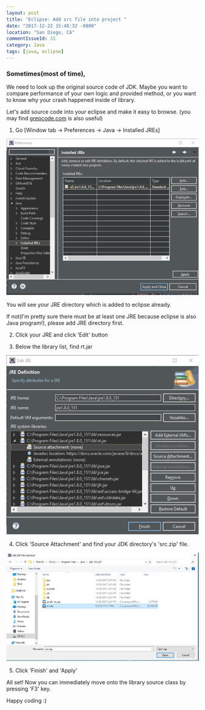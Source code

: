 ```yaml
---
layout: post
title: "Eclipse: Add src file into project "
date: "2017-12-22 15:48:32 -0800"
location: "San Diego, CA"
commentIssueId: 31
category: Java
tags: [java, eclipse]
---
```


<h3>Sometimes(most of time),</h3>

We need to look up the original source code of JDK. Maybe you want to compare performance of your own logic and provided method, or you want to know why your crash happened inside of library.

Let's add source code into your eclipse and make it easy to browse. (you may find [grepcode.com](http://grepcode.com) is also useful)

1. Go [Window tab -> Preferences -> Java -> Installed JREs]

![](/images/eclipse_add_src_file_into_project-1.PNG)

You will see your JRE directory which is added to eclipse already.

If not(I'm pretty sure there must be at least one JRE because eclipse is also Java program!), please add JRE directory first.

2. Click your JRE and click 'Edit' button

3. Below the library list, find rt.jar

![](/images/eclipse_add_src_file_into_project-2.PNG)

4. Click 'Source Attachment' and find your JDK directory's 'src.zip' file.

![](/images/eclipse_add_src_file_into_project-3.PNG)

5. Click 'Finish' and 'Apply'

All set! Now you can immediately move onto the library source class by pressing 'F3' key.

Happy coding :)
